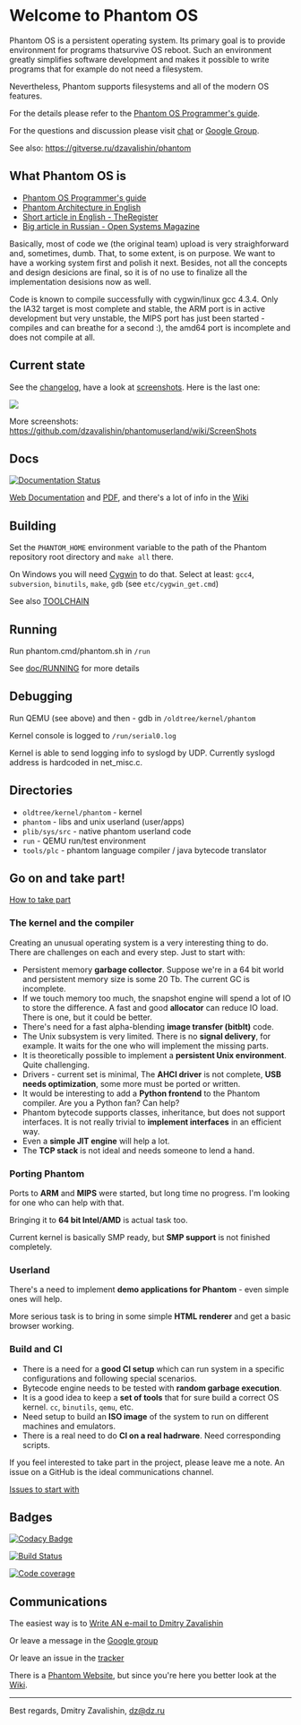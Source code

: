 # Welcome to Phantom OS #

Phantom OS is a persistent operating system. Its primary goal is to provide
environment for programs thatsurvive OS reboot. Such an environment greatly
simplifies software development and makes it possible to write programs that
for example do not need a filesystem.

Nevertheless, Phantom supports filesystems and all of the modern OS features.

For the details please refer to the [Phantom OS Programmer's guide](https://phantomdox.readthedocs.io/en/latest/).

For the questions and discussion please visit [chat](https://gitter.im/PhantomOS/HowTo) or [Google Group](https://groups.google.com/forum/?pli=1#!forum/phantom-os).

See also: https://gitverse.ru/dzavalishin/phantom

## What Phantom OS is ##

* [Phantom OS Programmer's guide](https://phantomdox.readthedocs.io/en/latest/)
* [Phantom Architecture in English](https://github.com/dzavalishin/phantomuserland/wiki/PhantomArchitecture)
* [Short article in English - TheRegister](http://www.theregister.co.uk/2009/02/03/phantom_russian_os/)
* [Big article in Russian - Open Systems Magazine](http://www.osp.ru/os/2011/03/13008200/)

Basically, most of code we (the original team) upload is very straighforward
and, sometimes, dumb. That, to some extent, is on purpose. We want to have
a working system first and polish it next. Besides, not all the concepts and
design desicions are final, so it is of no use to finalize all the 
implementation desisions now as well.

Code is known to compile successfully with cygwin/linux gcc 4.3.4. Only the
IA32 target is most complete and stable, the ARM port is in active development
but very unstable, the MIPS port has just been started - compiles and can
breathe for a second :), the amd64 port is incomplete and does not compile at all.

## Current state

See the [changelog](https://github.com/dzavalishin/phantomuserland/wiki/ChangeLog),
have a look at [screenshots](https://github.com/dzavalishin/phantomuserland/wiki/ScreenShots).
Here is the last one:

![](https://github.com/dzavalishin/phantomuserland/blob/master/doc/images/Phantom_screen_Controls_21_10_2019.png?raw=true)

More screenshots: <https://github.com/dzavalishin/phantomuserland/wiki/ScreenShots>

## Docs

[![Documentation Status](https://readthedocs.org/projects/phantomdox/badge/?version=latest)](https://phantomdox.readthedocs.io/en/latest/?badge=latest)
     
[Web Documentation](https://phantomdox.readthedocs.io/en/latest/) and [PDF](https://buildmedia.readthedocs.org/media/pdf/phantomdox/latest/phantomdox.pdf), and there's a lot of info in the [Wiki](https://github.com/dzavalishin/phantomuserland/wiki)

## Building

Set the `PHANTOM_HOME` environment variable to the path of the Phantom repository root directory
and `make all` there.

On Windows you will need [Cygwin](http://www.cygwin.com) to do that. Select at least: `gcc4`, `subversion`, `binutils`, `make`, `gdb`
(see `etc/cygwin_get.cmd`)
  
See also [TOOLCHAIN](https://github.com/dzavalishin/phantomuserland/blob/master/TOOLCHAIN)

## Running

Run phantom.cmd/phantom.sh in `/run`
  
See [doc/RUNNING](doc/RUNNING) for more details

## Debugging

Run QEMU (see above) and then - gdb in `/oldtree/kernel/phantom`

Kernel console is logged to `/run/serial0.log`

Kernel is able to send logging info to syslogd by UDP.
Currently syslogd address is hardcoded in net_misc.c.

## Directories

* `oldtree/kernel/phantom` - kernel 
* `phantom`                - libs and unix userland (user/apps)
* `plib/sys/src`           - native phantom userland code
* `run`                    - QEMU run/test environment
* `tools/plc`              - phantom language compiler / java bytecode translator

## Go on and take part!

[How to take part](https://github.com/dzavalishin/phantomuserland/wiki/HowToTakePart)

### The kernel and the compiler

Creating an unusual operating system is a very interesting thing to do. There are challenges on each and every step.
Just to start with:

* Persistent memory **garbage collector**. Suppose we're in a 64 bit world and persistent memory size is some 20 Tb. The current GC is incomplete.
* If we touch memory too much, the snapshot engine will spend a lot of IO to store the difference. A fast and good **allocator** can reduce IO load. There is one, but it could be better.
* There's need for a fast alpha-blending **image transfer (bitblt)** code.
* The Unix subsystem is very limited. There is no **signal delivery**, for example. It waits for the one who will implement the missing parts.
* It is theoretically possible to implement a **persistent Unix environment**. Quite challenging.
* Drivers - current set is minimal, The **AHCI driver** is not complete, **USB needs optimization**, some more must be ported or written.
* It would be interesting to add a **Python frontend** to the Phantom compiler. Are you a Python fan? Can help?
* Phantom bytecode supports classes, inheritance, but does not support interfaces. It is not really trivial to **implement interfaces** in an efficient way.
* Even a **simple JIT engine** will help a lot.
* The **TCP stack** is not ideal and needs someone to lend a hand.

### Porting Phantom

Ports to **ARM** and **MIPS** were started, but long time no progress. I'm looking for one who can help with that.

Bringing it to **64 bit Intel/AMD** is actual task too. 

Current kernel is basically SMP ready, but **SMP support** is not finished completely.

### Userland

There's a need to implement **demo applications for Phantom** - even simple ones will help.

More serious task is to bring in some simple **HTML renderer** and get a basic browser working.

### Build and CI

* There is a need for a **good CI setup** which can run system in a specific configurations and following special scenarios.
* Bytecode engine needs to be tested with **random garbage execution**.
* It is a good idea to keep a **set of tools** that for sure build a correct OS kernel. `cc`, `binutils`, `qemu`, etc.
* Need setup to build an **ISO image** of the system to run on different machines and emulators.
* There is a real need to do **CI on a real hadrware**. Need corresponding scripts.

If you feel interested to take part in the project, please leave me a note. An issue on a GitHub is the ideal communications channel.

[Issues to start with](https://github.com/dzavalishin/phantomuserland/issues?q=is%3Aissue+is%3Aopen+label%3A%22good+first+issue%22)

## Badges ##

[![Codacy Badge](https://api.codacy.com/project/badge/Grade/8eec7d75d73b4a93b45a1befa3b70696)](https://www.codacy.com/manual/dzavalishin/phantomuserland?utm_source=github.com&amp;utm_medium=referral&amp;utm_content=dzavalishin/phantomuserland&amp;utm_campaign=Badge_Grade)

[![Build Status](https://travis-ci.com/dzavalishin/phantomuserland.svg?branch=master)](https://travis-ci.com/dzavalishin/phantomuserland)

[![Code coverage][COVERAGE_BADGE]][COVERAGE_LINK]

[COVERAGE_LINK]:https://scan.coverity.com/projects/dzavalishin-phantomuserland

[COVERAGE_BADGE]:https://scan.coverity.com/projects/8024/badge.svg

## Communications ##

The easiest way is to [Write AN e-mail to Dmitry Zavalishin](mailto:dz@dz.ru)

Or leave a message in the [Google group](https://groups.google.com/forum/#!forum/phantom-os)

Or leave an issue in the [tracker](https://github.com/dzavalishin/phantomuserland/issues)

There is a [Phantom Website](http://phantomos.org/), but since you're here you
better look at the [Wiki](https://github.com/dzavalishin/phantomuserland/wiki).

<hr>

Best regards, Dmitry Zavalishin,
<dz@dz.ru>
